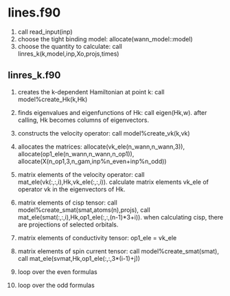 # lines.f90    

1. call read_input(inp)
2. choose the tight binding model: allocate(wann_model::model)
3. choose the quantity to calculate: call linres_k(k,model,inp,Xo,projs,times)

## linres_k.f90

1. creates the k-dependent Hamiltonian at point k: call model%create_Hk(k,Hk)

2. finds eigenvalues and eigenfunctions of Hk: call eigen(Hk,w). after calling, Hk becomes columns of eigenvectors.

3. constructs the velocity operator: call model%create_vk(k,vk)

4. allocates the matrices: allocate(vk_ele(n_wann,n_wann,3)), allocate(op1_ele(n_wann,n_wann,n_op1)), allocate(X(n_op1,3,n_gam,inp%n_even+inp%n_odd))

5. matrix elements of the velocity operator: call mat_ele(vk(:,:,i),Hk,vk_ele(:,:,i)). calculate matrix elements vk_ele of operator vk in the eigenvectors of Hk.

6. matrix elements of cisp tensor: call model%create_smat(smat,atoms(n),projs), call mat_ele(smat(:,:,i),Hk,op1_ele(:,:,(n-1)*3+i)). when calculating cisp, there are projections of selected orbitals.

7. matrix elements of conductivity tensor: op1_ele = vk_ele

8. matrix elements of spin current tensor: call model%create_smat(smat), call mat_ele(svmat,Hk,op1_ele(:,:,3*(i-1)+j))

9. loop over the even formulas

10. loop over the odd formulas
